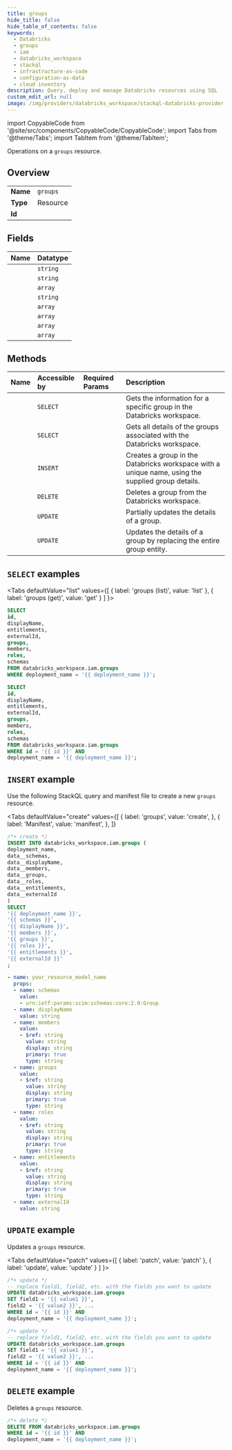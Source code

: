 ```yaml
---
title: groups
hide_title: false
hide_table_of_contents: false
keywords:
  - Databricks
  - groups
  - iam
  - databricks_workspace
  - stackql
  - infrastructure-as-code
  - configuration-as-data
  - cloud inventory
description: Query, deploy and manage Databricks resources using SQL
custom_edit_url: null
image: /img/providers/databricks_workspace/stackql-databricks-provider-featured-image.png
---
```


import CopyableCode from '@site/src/components/CopyableCode/CopyableCode';
import Tabs from '@theme/Tabs';
import TabItem from '@theme/TabItem';

Operations on a <code>groups</code> resource.  

## Overview
<table><tbody>
<tr><td><b>Name</b></td><td><code>groups</code></td></tr>
<tr><td><b>Type</b></td><td>Resource</td></tr>
<tr><td><b>Id</b></td><td><CopyableCode code="databricks_workspace.iam.groups" /></td></tr>
</tbody></table>

## Fields
| Name | Datatype |
|:-----|:---------|
| <CopyableCode code="id" /> | `string` |
| <CopyableCode code="displayName" /> | `string` |
| <CopyableCode code="entitlements" /> | `array` |
| <CopyableCode code="externalId" /> | `string` |
| <CopyableCode code="groups" /> | `array` |
| <CopyableCode code="members" /> | `array` |
| <CopyableCode code="roles" /> | `array` |
| <CopyableCode code="schemas" /> | `array` |

## Methods
| Name | Accessible by | Required Params | Description |
|:-----|:--------------|:----------------|:------------|
| <CopyableCode code="get" /> | `SELECT` | <CopyableCode code="id, deployment_name" /> | Gets the information for a specific group in the Databricks workspace. |
| <CopyableCode code="list" /> | `SELECT` | <CopyableCode code="deployment_name" /> | Gets all details of the groups associated with the Databricks workspace. |
| <CopyableCode code="create" /> | `INSERT` | <CopyableCode code="deployment_name" /> | Creates a group in the Databricks workspace with a unique name, using the supplied group details. |
| <CopyableCode code="delete" /> | `DELETE` | <CopyableCode code="id, deployment_name" /> | Deletes a group from the Databricks workspace. |
| <CopyableCode code="patch" /> | `UPDATE` | <CopyableCode code="id, deployment_name" /> | Partially updates the details of a group. |
| <CopyableCode code="update" /> | `UPDATE` | <CopyableCode code="id, deployment_name" /> | Updates the details of a group by replacing the entire group entity. |

## `SELECT` examples

<Tabs
    defaultValue="list"
    values={[
        { label: 'groups (list)', value: 'list' },
        { label: 'groups (get)', value: 'get' }
    ]
}>
<TabItem value="list">

```sql
SELECT
id,
displayName,
entitlements,
externalId,
groups,
members,
roles,
schemas
FROM databricks_workspace.iam.groups
WHERE deployment_name = '{{ deployment_name }}';
```

</TabItem>
<TabItem value="get">

```sql
SELECT
id,
displayName,
entitlements,
externalId,
groups,
members,
roles,
schemas
FROM databricks_workspace.iam.groups
WHERE id = '{{ id }}' AND
deployment_name = '{{ deployment_name }}';
```

</TabItem>
</Tabs>

## `INSERT` example

Use the following StackQL query and manifest file to create a new <code>groups</code> resource.

<Tabs
    defaultValue="create"
    values={[
        { label: 'groups', value: 'create', },
        { label: 'Manifest', value: 'manifest', },
    ]}
>
<TabItem value="create">

```sql
/*+ create */
INSERT INTO databricks_workspace.iam.groups (
deployment_name,
data__schemas,
data__displayName,
data__members,
data__groups,
data__roles,
data__entitlements,
data__externalId
)
SELECT 
'{{ deployment_name }}',
'{{ schemas }}',
'{{ displayName }}',
'{{ members }}',
'{{ groups }}',
'{{ roles }}',
'{{ entitlements }}',
'{{ externalId }}'
;
```

</TabItem>
<TabItem value="manifest">

```yaml
- name: your_resource_model_name
  props:
  - name: schemas
    value:
    - urn:ietf:params:scim:schemas:core:2.0:Group
  - name: displayName
    value: string
  - name: members
    value:
    - $ref: string
      value: string
      display: string
      primary: true
      type: string
  - name: groups
    value:
    - $ref: string
      value: string
      display: string
      primary: true
      type: string
  - name: roles
    value:
    - $ref: string
      value: string
      display: string
      primary: true
      type: string
  - name: entitlements
    value:
    - $ref: string
      value: string
      display: string
      primary: true
      type: string
  - name: externalId
    value: string

```

</TabItem>
</Tabs>

## `UPDATE` example

Updates a <code>groups</code> resource.

<Tabs
    defaultValue="patch"
    values={[
        { label: 'patch', value: 'patch' },
        { label: 'update', value: 'update' }
    ]
}>
<TabItem value="patch">

```sql
/*+ update */
-- replace field1, field2, etc. with the fields you want to update        
UPDATE databricks_workspace.iam.groups
SET field1 = '{{ value1 }}',
field2 = '{{ value2 }}', ...
WHERE id = '{{ id }}' AND
deployment_name = '{{ deployment_name }}';
```
</TabItem>
<TabItem value="update">

```sql
/*+ update */
-- replace field1, field2, etc. with the fields you want to update        
UPDATE databricks_workspace.iam.groups
SET field1 = '{{ value1 }}',
field2 = '{{ value2 }}', ...
WHERE id = '{{ id }}' AND
deployment_name = '{{ deployment_name }}';
```
</TabItem>
</Tabs>

## `DELETE` example

Deletes a <code>groups</code> resource.

```sql
/*+ delete */
DELETE FROM databricks_workspace.iam.groups
WHERE id = '{{ id }}' AND
deployment_name = '{{ deployment_name }}';
```
